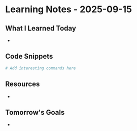 # Learning Notes - 2025-09-15

## What I Learned Today
- 

## Code Snippets
```bash
# Add interesting commands here
```

## Resources
- 

## Tomorrow's Goals
- 
